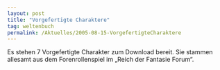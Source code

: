 ```yaml
---
layout: post
title: "Vorgefertigte Charaktere"
tag: weltenbuch
permalink: /Aktuelles/2005-08-15-VorgefertigteCharaktere
---
```


Es stehen 7 Vorgefertigte Charakter zum Download bereit. Sie stammen allesamt aus dem Forenrollenspiel im &bdquo;Reich der Fantasie Forum&ldquo;.


